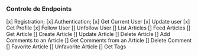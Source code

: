 ### Controle de Endpoints

[x] Registration;
[x] Authentication;
[x] Get Current User
[x] Update user
[x] Get Profile
[x] Follow User
[] Unfollow User
[] List Articles
[] Feed Articles
[] Get Article
[] Create Article
[] Update Article
[] Delete Article
[] Add Comments to an Article
[] Get Comments from an Article
[] Delete Comment
[] Favorite Article
[] Unfavorite Article
[] Get Tags
